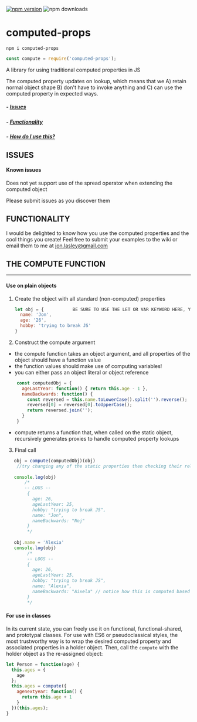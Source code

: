 [![npm version](https://img.shields.io/node/v/computed-props?label=computed-props)](https://www.npmjs.com/package/computed-props)
![npm downloads](https://img.shields.io/npm/dm/computed-props)
# computed-props
`npm i computed-props`
```js
const compute = require('computed-props');
```
A library for using traditional computed properties in JS

The computed property updates on lookup, which means that we  A) retain normal object shape B) don't have to invoke anything and C) can use the computed property in expected ways.

##### - [Issues](#issues)
##### - [Functionality](#functionality)
##### - [How do I use this?](#the-compute-function)


## ISSUES
#### Known issues
Does not yet support use of the spread operator when extending the computed object

Please submit issues as you discover them

## FUNCTIONALITY

I would be delighted to know how you use the computed properties and the cool things you create! Feel free to submit your examples to the wiki or email them to me at jon.lasley@gmail.com

## THE COMPUTE FUNCTION

----------------------------
#### Use on plain objects 
1. Create the object with all standard (non-computed) properties
    ```js
    let obj = {           BE SURE TO USE THE LET OR VAR KEYWORD HERE, YOU WILL REASSIGN LATER
      name: 'Jon',
      age: '26',
      hobby: 'trying to break JS'
    }
    ```
2. Construct the compute argument

- the compute function takes an object argument, and all properties of the object should have a function value
- the function values should make use of computing variables! 
- you can either pass an object literal or object reference

```js
    const computedObj = {
      ageLastYear: function() { return this.age - 1 },
      nameBackwards: function() {
        const reversed = this.name.toLowerCase().split('').reverse();
        reversed[0] = reversed[0].toUpperCase();
        return reversed.join('');
      }
    }
```
- compute returns a function that, when called on the static object, recursively generates proxies to handle computed property lookups

3. Final call

```js
   obj = compute(computedObj)(obj)
    //try changing any of the static properties then checking their related computed properties!
    
   console.log(obj)
       /*
       -- LOGS --
        {
          age: 26,
          ageLastYear: 25,
          hobby: "trying to break JS",
          name: "Jon",
          nameBackwards: "Noj"
        } 
        */
        
   obj.name = 'Alexia'
   console.log(obj)
        /*
        -- LOGS --
        {
          age: 26,
          ageLastYear: 25,
          hobby: "trying to break JS",
          name: "Alexia",
          nameBackwards: "Aixela" // notice how this is computed based on the newly updated name property?
        }
        */
```

#### For use in classes

In its current state, you can freely use it on functional, functional-shared, and prototypal classes.
For use with ES6 or pseudoclassical styles, the most trustworthy way is to wrap the desired computed property and associated properties in a holder object.
Then, call the `compute` with the holder object as the re-assigned object:
```js
let Person = function(age) {
  this.ages = {
    age
  };
  this.ages = compute({
    agenextyear: function() {
      return this.age + 1
    }
  })(this.ages);
}
```
